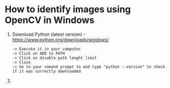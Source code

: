 # How to identify images using OpenCV in Windows

1. Download Python (latest version) - https://www.python.org/downloads/windows/
      
       -> Execute it in your computer
       -> Click on ADD to PATH
       -> Click on disable path lenght limit
       -> Close
       -> Go to your comand prompt to and type "python --version" to check if it was correctly downloaded

2. 
